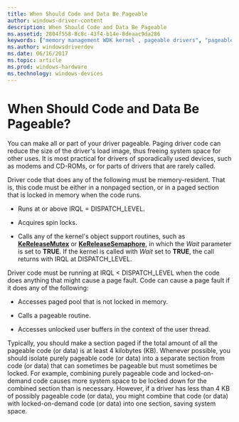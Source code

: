 ```yaml
---
title: When Should Code and Data Be Pageable
author: windows-driver-content
description: When Should Code and Data Be Pageable
ms.assetid: 2804f558-8c8c-43f4-b14e-8deaac9da286
keywords: ["memory management WDK kernel , pageable drivers", "pageable drivers WDK kernel , when should be pageable", "locked-on-demand code WDK kernel", "spin locks WDK memory", "resident code WDK pageable drivers"]
ms.author: windowsdriverdev
ms.date: 06/16/2017
ms.topic: article
ms.prod: windows-hardware
ms.technology: windows-devices
---
```


# When Should Code and Data Be Pageable?





You can make all or part of your driver pageable. Paging driver code can reduce the size of the driver's load image, thus freeing system space for other uses. It is most practical for drivers of sporadically used devices, such as modems and CD-ROMs, or for parts of drivers that are rarely called.

Driver code that does any of the following must be memory-resident. That is, this code must be either in a nonpaged section, or in a paged section that is locked in memory when the code runs.

-   Runs at or above IRQL = DISPATCH\_LEVEL.

-   Acquires spin locks.

-   Calls any of the kernel's object support routines, such as [**KeReleaseMutex**](https://msdn.microsoft.com/library/windows/hardware/ff553140) or [**KeReleaseSemaphore**](https://msdn.microsoft.com/library/windows/hardware/ff553143), in which the *Wait* parameter is set to **TRUE**. If the kernel is called with *Wait* set to **TRUE**, the call returns with IRQL at DISPATCH\_LEVEL.

Driver code must be running at IRQL &lt; DISPATCH\_LEVEL when the code does anything that might cause a page fault. Code can cause a page fault if it does any of the following:

-   Accesses paged pool that is not locked in memory.

-   Calls a pageable routine.

-   Accesses unlocked user buffers in the context of the user thread.

Typically, you should make a section paged if the total amount of all the pageable code (or data) is at least 4 kilobytes (KB). Whenever possible, you should isolate purely pageable code (or data) into a separate section from code (or data) that can sometimes be pageable but must sometimes be locked. For example, combining purely pageable code and locked-on-demand code causes more system space to be locked down for the combined section than is necessary. However, if a driver has less than 4 KB of possibly pageable code (or data), you might combine that code (or data) with locked-on-demand code (or data) into one section, saving system space.

 

 




